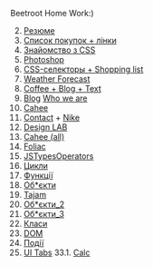 Beetroot Home Work:)

02. <a href="https://nazar-melnychenko.github.io/beetroot/Les_02/index.html">Резюме</a><br>
03. <a href="https://nazar-melnychenko.github.io/beetroot/Les_03/index.html">Список покупок + лінки</a>
04. <a href="https://nazar-melnychenko.github.io/beetroot/Les_04/index.html">Знайомство з CSS</a>
05. <a href="https://nazar-melnychenko.github.io/beetroot/Les_05/index.html">Photoshop</a>
06. <a href="https://nazar-melnychenko.github.io/beetroot/Les_06/index.html">CSS-селекторы + Shopping list</a>
07. <a href="https://nazar-melnychenko.github.io/beetroot/Les_07/index.html">Weather Forecast</a>
08. <a href="https://nazar-melnychenko.github.io/beetroot/Les_08/index.html">Coffee + Blog + Text</a>
10. <a href="https://nazar-melnychenko.github.io/beetroot/Les_10/index.html">Blog</a> <a href="https://nazar-melnychenko.github.io/beetroot/Les_10/whoweare.html">Who we are</a>
11. <a href="https://nazar-melnychenko.github.io/beetroot/Les_11/index.html">Cahee</a> 
12. <a href="https://nazar-melnychenko.github.io/beetroot/Les_12/index.html">Contact</a> + <a href="https://nazar-melnychenko.github.io/beetroot/Les_12/nike.html">Nike</a>
13. <a href="https://nazar-melnychenko.github.io/beetroot/Les_13/index.html">Design LAB</a> 
14. <a href="https://nazar-melnychenko.github.io/beetroot/Les_14/dist/index.html">Cahee (all)</a> 
15. <a href="https://nazar-melnychenko.github.io/beetroot/Les_15/dist/index.html">Foliac</a> 
23. <a href="https://nazar-melnychenko.github.io/beetroot/Les_23/index.html">JSTypesOperators</a> 
24. <a href="https://nazar-melnychenko.github.io/beetroot/Les_24/index.html">Цикли</a> 
25. <a href="https://nazar-melnychenko.github.io/beetroot/Les_25/index.html">Функції</a> 
26. <a href="https://nazar-melnychenko.github.io/beetroot/Les_26/index.html">Об*єкти</a> 
27. <a href="https://nazar-melnychenko.github.io/beetroot/Les_27/dist/index.html">Tajam</a> 
28. <a href="https://nazar-melnychenko.github.io/beetroot/Les_28/index.html">Об*єкти_2</a> 
29. <a href="https://nazar-melnychenko.github.io/beetroot/Les_29/index.html">Об*єкти_3</a> 
30. <a href="https://nazar-melnychenko.github.io/beetroot/Les_30/index.html">Класи</a> 
31. <a href="https://nazar-melnychenko.github.io/beetroot/Les_31/index.html">DOM</a> 
32. <a href="https://nazar-melnychenko.github.io/beetroot/Les_32/index.html">Події</a> 
33. <a href="https://nazar-melnychenko.github.io/beetroot/Les_33/index.html">UI Tabs</a> 
33.1. <a href="https://nazar-melnychenko.github.io/beetroot/Les_33/calc.html">Calc</a> 